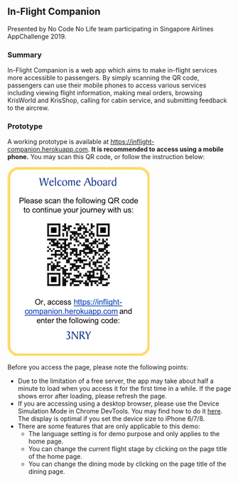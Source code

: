 ## In-Flight Companion

Presented by No Code No Life team participating in Singapore Airlines AppChallenge 2019.

### Summary

In-Flight Companion is a web app which aims to make in-flight services more accessible to passengers. By simply scanning the QR code, passengers can use their mobile phones to access various services including viewing flight information, making meal orders, browsing KrisWorld and KrisShop, calling for cabin service, and submitting feedback to the aircrew.

### Prototype

A working prototype is available at https://inflight-companion.herokuapp.com. **It is recommended to access using a mobile phone.** You may scan this QR code, or follow the instruction below: 

![](picture.png)

Before you access the page, please note the following points:
- Due to the limitation of a free server, the app may take about half a minute to load when you access it for the first time in a while. If the page shows error after loading, please refresh the page. 
- If you are accessing using a desktop browser, please use the Device Simulation Mode in Chrome DevTools. You may find how to do it [here](https://developers.google.com/web/tools/chrome-devtools/device-mode/). The display is optimal if you set the device size to iPhone 6/7/8.
- There are some features that are only applicable to this demo: 
    - The language setting is for demo purpose and only applies to the home page.
    - You can change the current flight stage by clicking on the page title of the home page.
    - You can change the dining mode by clicking on the page title of the dining page.
